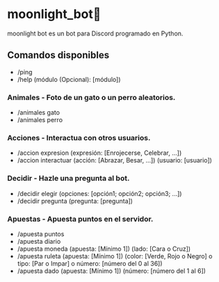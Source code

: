 # moonlight_bot🌙
moonlight bot es un bot para Discord programado en Python.

## Comandos disponibles
- /ping
- /help (módulo (Opcional): [módulo])

### Animales - Foto de un gato o un perro aleatorios.
- /animales gato
- /animales perro

### Acciones - Interactua con otros usuarios.
- /accion expresion (expresión: [Enrojecerse, Celebrar, ...])
- /accion interactuar (acción: [Abrazar, Besar, ...]) (usuario: [usuario])

### Decidir - Hazle una pregunta al bot.
- /decidir elegir (opciones: [opción1; opción2; opción3; ...])
- /decidir pregunta (pregunta: [pregunta])

### Apuestas - Apuesta puntos en el servidor.
- /apuesta puntos
- /apuesta diario
- /apuesta moneda (apuesta: [Mínimo 1]) (lado: [Cara o Cruz])
- /apuesta ruleta (apuesta: [Mínimo 1]) (color: [Verde, Rojo o Negro] o tipo: [Par o Impar] o número: [número del 0 al 36])
- /apuesta dado (apuesta: [Mínimo 1]) (número: [número del 1 al 6])